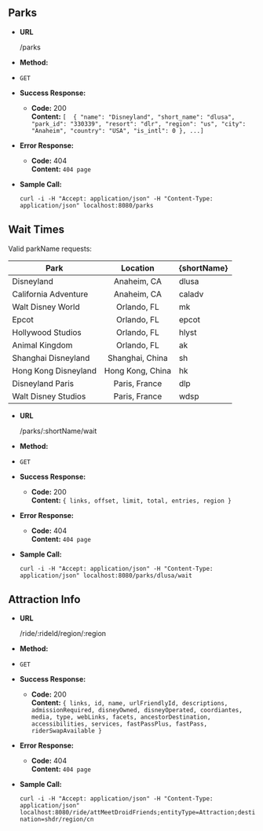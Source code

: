 **Parks**
----
* **URL**

  /parks

* **Method:**
*
  `GET`

* **Success Response:**

  * **Code:** 200 <br />
    **Content:** `[  {
    "name": "Disneyland",
    "short_name": "dlusa",
    "park_id": "330339",
    "resort": "dlr",
    "region": "us",
    "city": "Anaheim",
    "country": "USA",
    "is_intl": 0
  }, ...]`

* **Error Response:**

  * **Code:** 404 <br />
    **Content:** `404 page`


* **Sample Call:**

  ``curl -i -H "Accept: application/json" -H "Content-Type: application/json" localhost:8080/parks``



**Wait Times**
----
Valid parkName requests:

| Park | Location | {shortName}|
| ------------- |:-------------:| --------- |
| Disneyland    | Anaheim, CA | dlusa |
| California Adventure| Anaheim, CA | caladv |  
| Walt Disney World| Orlando, FL | mk|
| Epcot| Orlando, FL| epcot |
| Hollywood Studios| Orlando, FL | hlyst|
| Animal Kingdom| Orlando, FL | ak|
| Shanghai Disneyland | Shanghai, China | sh|
| Hong Kong Disneyland | Hong Kong, China | hk|
| Disneyland Paris | Paris, France | dlp|
| Walt Disney Studios | Paris, France | wdsp |

* **URL**

  /parks/:shortName/wait

* **Method:**
*
  `GET`

* **Success Response:**

  * **Code:** 200 <br />
    **Content:** `{ links, offset, limit, total, entries, region }`

* **Error Response:**

  * **Code:** 404 <br />
    **Content:** `404 page`


* **Sample Call:**

  ``curl -i -H "Accept: application/json" -H "Content-Type: application/json" localhost:8080/parks/dlusa/wait``




**Attraction Info**
----

* **URL**

  /ride/:rideId/region/:region

* **Method:**
*
  `GET`

* **Success Response:**

  * **Code:** 200 <br />
    **Content:** `{ links, id, name, urlFriendlyId, descriptions, admissionRequired, disneyOwned, disneyOperated, coordiantes, media, type, webLinks, facets, ancestorDestination, accessibilities, services, fastPassPlus, fastPass, riderSwapAvailable }`

* **Error Response:**
  * **Code:** 404 <br />
    **Content:** `404 page`

* **Sample Call:**

    ``curl -i -H "Accept: application/json" -H "Content-Type: application/json" localhost:8080/ride/attMeetDroidFriends;entityType=Attraction;destination=shdr/region/cn``
